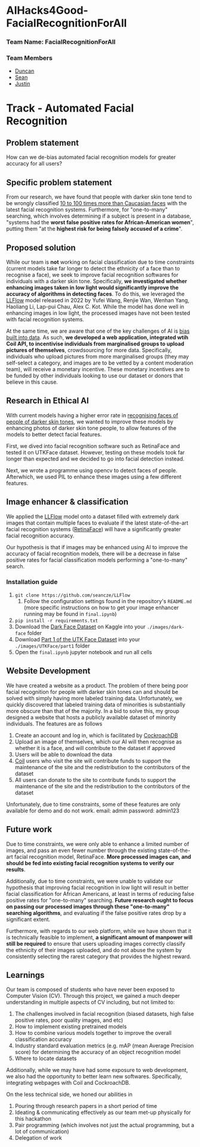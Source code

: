 # AIHacks4Good-FacialRecognitionForAll

### Team Name: FacialRecognitionForAll

### Team Members
- [Duncan](https://github.com/ruironggg)
- [Sean](https://github.com/seancze)
- [Justin](https://github.com/justintanyf)

# Track - Automated Facial Recognition

## Problem statement

How can we de-bias automated facial recognition models for greater accuracy for all users?

## Specific problem statement

From our research, we have found that people with darker skin tone tend to be wrongly classified [10 to 100 times more than Caucasian faces](https://www.technologyreview.com/2019/12/20/79/ai-face-recognition-racist-us-government-nist-study/) with the latest facial recognition systems. Furthermore, for "one-to-many" searching, which involves determining if a subject is present in a database, "systems had the **worst false positive rates for African-American women**", putting them "at the **highest risk for being falsely accused of a crime**".

## Proposed solution

While our team is **not** working on facial classification due to time constraints (current models take far longer to detect the ethnicity of a face than to recognise a face), we seek to improve facial recognition softwares for individuals with a darker skin tone. Specifically, **we investigated whether enhancing images taken in low light would significantly improve the accuracy of algorithms in detecting faces**. To do this, we leveraged the [LLFlow](https://github.com/wyf0912/LLFlow) model released in 2022 by Yufei Wang, Renjie Wan, Wenhan Yang, Haoliang Li, Lap-pui Chau, Alex C. Kot. While the model has done well in enhancing images in low light, the processed images have not been tested with facial recognition systems. 

At the same time, we are aware that one of the key challenges of AI is [bias built into data](https://www.brookings.edu/blog/techtank/2019/01/03/artificial-intelligence-and-bias-four-key-challenges/). As such, **we developed a web application, integrated wtih Coil API, to incentivise individuals from marginalised groups to upload pictures of themselves**, crowdsourcing for more data. Specifically, individuals who upload pictures from more marginalised groups (they may self-select a category, and images are to be vetted by a content moderation team), will receive a monetary incentive. These monetary incentives are to be funded by other individuals looking to use our dataset or donors that believe in this cause.

## Research in Ethical AI

With current models having a higher error rate in [recognising faces of people of darker skin tones](https://venturebeat.com/ai/nist-benchmarks-show-facial-recognition-technology-still-struggles-to-identify-black-faces/), we wanted to improve these models by enhancing photos of darker skin tone people, to allow features of the models to better detect facial features.

First, we dived into facial recognition software such as RetinaFace and tested it on UTKFace dataset. However, testing on these models took far longer than expected and we decided to go into facial detection instead.

Next, we wrote a programme using opencv to detect faces of people. Afterwhich, we used PIL to enhance these images using a few different features.

## Image enhancer & classification
We applied the [LLFlow](https://github.com/wyf0912/LLFlow) model onto a dataset filled with extremely dark images that contain multiple faces to evaluate if the latest state-of-the-art facial recognition systems ([RetinaFace](https://github.com/serengil/retinaface)) will have a significantly greater facial recognition accuracy.

Our hypothesis is that if images may be enhanced using AI to improve the accuracy of facial recognition models, there will be a decrease in false positive rates for facial classification models performing a "one-to-many" search.

### Installation guide
1. `git clone https://github.com/seancze/LLFlow`
   1. Follow the configuration settings found in the repository's `README.md` (more specific instructions on how to get your image enhancer running may be found in `final.ipynb`)
2. `pip install -r requirements.txt`
3. Download the [Dark Face Dataset](https://www.kaggle.com/datasets/soumikrakshit/dark-face-dataset) on Kaggle into your `./images/dark-face` folder
4. Download [Part 1 of the UTK Face Dataset](https://susanqq.github.io/UTKFace/) into your `./images/UTKFace/part1` folder
5. Open the `final.ipynb` jupyter notebook and run all cells

## Website Development

We have created a website as a product. The problem of there being poor facial recognition for people with darker skin tones can and should be solved with simply having more labeled training data. Unfortunately, we quickly discovered that labeled training data of minorities is substantially more obscure than that of the majority. In a bid to solve this, my group designed a website that hosts a publicly available dataset of minority individuals. The features are as follows

1. Create an account and log in, which is facilitated by [CockroachDB](https://www.cockroachlabs.com/)
2. Upload an image of themselves, which our AI will then recognise as whether it is a face, and will contribute to the dataset if approved
3. Users will be able to download the data
4. [Coil](https://coil.com/) users who visit the site will contribute funds to support the maintenance of the site and the redistribution to the contributors of the dataset
5. All users can donate to the site to contribute funds to support the maintenance of the site and the redistribution to the contributors of the dataset

Unfortunately, due to time constraints, some of these features are only available for demo and do not work.
email: admin
password: admin123

## Future work
Due to time constraints, we were only able to enhance a limited number of images, and pass an even fewer number through the existing state-of-the-art facial recognition model, RetinaFace. **More processed images can, and should be fed into existing facial recognition systems to verify our results**.

Additionally, due to time constraints, we were unable to validate our hypothesis that improving facial recognition in low light will result in better facial classification for African Americans, at least in terms of reducing false positive rates for "one-to-many" searching. **Future research ought to focus on passing our processed images through these "one-to-many" searching algorithms**, and evaluating if the false positive rates drop by a significant extent.

Furthermore, with regards to our web platform, while we have shown that it is technically feasible to implement, **a significant amount of manpower will still be required** to ensure that users uploading images correctly classify the ethnicity of their images uploaded, and do not abuse the system by consistently selecting the rarest category that provides the highest reward.

## Learnings

Our team is composed of students who have never been exposed to Computer Vision (CV). Through this project, we gained a much deeper understanding in multiple aspects of CV including, but not limited to:
1. The challenges involved in facial recognition (biased datasets, high false positive rates, poor quality images, and etc)
2. How to implement existing pretrained models
3. How to combine various models together to improve the overall classification accuracy
4. Industry standard evaluation metrics (e.g. mAP (mean Average Precision score) for determining the accuracy of an object recognition model
5. Where to locate datasets

Additionally, while we may have had some exposure to web development, we also had the opportunity to better learn new softwares. Specifically, integrating webpages with Coil and CockroachDB.

On the less technical side, we honed our abilities in
1. Pouring through research papers in a short period of time
2. Ideating & communicating effectively as our team met-up physically for this hackathon
3. Pair programming (which involves not just the actual programming, but a lot of communication)
4. Delegation of work

